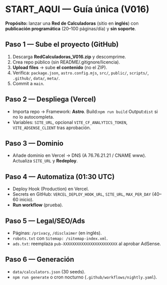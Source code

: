 # START_AQUI — Guía única (V016)

**Propósito:** lanzar una **Red de Calculadoras** (sitio en **inglés**) con **publicación programática** (20–100 páginas/día) y **sin soporte**.

## Paso 1 — Sube el proyecto (GitHub)
1. Descarga **RedCalculadoras_V016.zip** y descomprime.
2. Crea repo público (sin README/.gitignore/licencia).
3. **Upload files** → sube **el contenido** (no el ZIP).
4. Verifica: `package.json`, `astro.config.mjs`, `src/`, `public/`, `scripts/`, `.github/`, `data/`, `meta/`.
5. Commit a `main`.

## Paso 2 — Despliega (Vercel)
- Importa repo → Framework: **Astro**. Build:`npm run build` Output:`dist` si no lo autocompleta.
- Variables: `SITE_URL`, opcional `VITE_CF_ANALYTICS_TOKEN`, `VITE_ADSENSE_CLIENT` tras aprobación.

## Paso 3 — Dominio
- Añade dominio en Vercel → DNS (A 76.76.21.21 / CNAME www). Actualiza `SITE_URL` y **Redeploy**.

## Paso 4 — Automatiza (01:30 UTC)
- Deploy Hook (Production) en Vercel.
- Secrets en GitHub: `VERCEL_DEPLOY_HOOK_URL`, `SITE_URL`, `MAX_PER_DAY` (40–60 inicio).
- **Run workflow** (prueba).

## Paso 5 — Legal/SEO/Ads
- Páginas: `/privacy`, `/disclaimer` (en inglés).
- `robots.txt` con `Sitemap: /sitemap-index.xml`.
- `ads.txt`: reemplaza `pub-XXXXXXXXXXXXXXXXXXXXXXXX` al aprobar AdSense.

## Paso 6 — Generación
- `data/calculators.json` (30 seeds).
- `npm run generate` o cron nocturno (`.github/workflows/nightly.yaml`).
